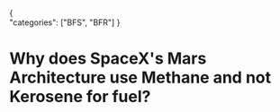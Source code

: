 {    
    "categories": ["BFS", "BFR"]
}

# Why does SpaceX's Mars Architecture use Methane and not Kerosene for fuel?
